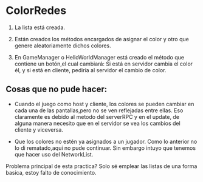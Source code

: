 # ColorRedes
1. La lista está creada.

2. Están creados los métodos encargados de asignar el color y otro que genere aleatoriamente dichos colores.

3. En GameManager o HelloWorldManager está creado el método que contiene un botón,el cual cambiará: Si está en servidor cambia el color él, y si está en cliente, pediría al servidor el cambio de color.

## Cosas que no pude hacer:

- Cuando el juego como host y cliente, los colores se pueden cambiar en cada una de las pantallas,pero no se ven reflejadas entre ellas. Eso claramente es debido al metodo del serverRPC y en el update, de alguna manera necesito que en el servidor se vea los cambios del cliente y viceversa.

- Que los colores no estén ya asignados a un jugador. Como lo anterior no lo di rematado,aqui no pude continuar. Sin embargo intuyo que tenemos que hacer uso del NetworkList.

Problema principal de esta practica? Solo sé emplear las listas de una forma basica, estoy falto de conocimiento.
